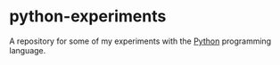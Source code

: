 # python-experiments
A repository for some of my experiments with the [Python](https://en.wikipedia.org/wiki/Python_(programming_language)) programming language.
